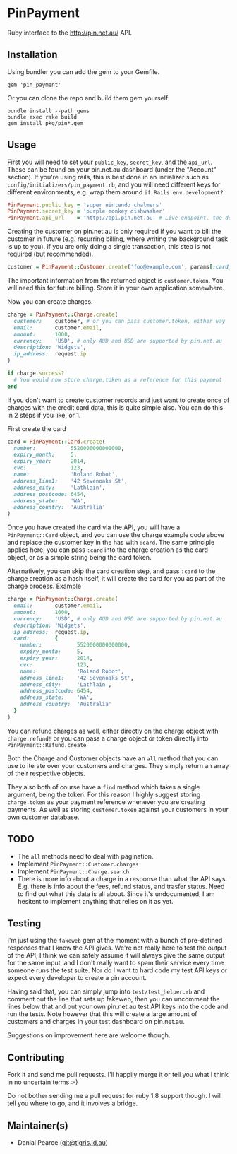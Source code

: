 # PinPayment

Ruby interface to the http://pin.net.au/ API.

## Installation

Using bundler you can add the gem to your Gemfile.

    gem 'pin_payment'

Or you can clone the repo and build them gem yourself:

    bundle install --path gems
    bundle exec rake build
    gem install pkg/pin*.gem

## Usage

First you will need to set your `public_key`, `secret_key`, and the `api_url`.
These can be found on your pin.net.au dashboard (under the "Account" section).
If you're using rails, this is best done in an initializer such as
`config/initializers/pin_payment.rb`, and you will need different keys for different
environments, e.g. wrap them around `if Rails.env.development?`.

```ruby
PinPayment.public_key = 'super nintendo chalmers'
PinPayment.secret_key = 'purple monkey dishwasher'
PinPayment.api_url    = 'http://api.pin.net.au' # Live endpoint, the default is the test endpoint
```

Creating the customer on pin.net.au is only required if you want to bill the
customer in future (e.g. recurring billing, where writing the background
task is up to you), if you are only doing a single transaction, this step is
not required (but recommended).

```ruby
customer = PinPayment::Customer.create('foo@example.com', params[:card_token])
```

The important information from the returned object is `customer.token`. You
will need this for future billing. Store it in your own application
somewhere.

Now you can create charges.

```ruby
charge = PinPayment::Charge.create(
  customer:    customer, # or you can pass customer.token, either way
  email:       customer.email,
  amount:      1000,
  currency:    'USD', # only AUD and USD are supported by pin.net.au
  description: 'Widgets',
  ip_address:  request.ip
)

if charge.success?
  # You would now store charge.token as a reference for this payment
end
```

If you don't want to create customer records and just want to create once of
charges with the credit card data, this is quite simple also. You can do this
in 2 steps if you like, or 1.

First create the card

```ruby
card = PinPayment::Card.create(
  number:           5520000000000000,
  expiry_month:     5,
  expiry_year:      2014,
  cvc:              123,
  name:             'Roland Robot',
  address_line1:    '42 Sevenoaks St',
  address_city:     'Lathlain',
  address_postcode: 6454,
  address_state:    'WA',
  address_country:  'Australia'
)
```

Once you have created the card via the API, you will have a `PinPayment::Card`
object, and you can use the charge example code above and replace the customer
key in the has with `:card`. The same principle applies here, you can pass
`:card` into the charge creation as the card object, or as a simple string being
the card token.

Alternatively, you can skip the card creation step, and pass `:card` to the
charge creation as a hash itself, it will create the card for you as part of the
charge process. Example

```ruby
charge = PinPayment::Charge.create(
  email:       customer.email,
  amount:      1000,
  currency:    'USD', # only AUD and USD are supported by pin.net.au
  description: 'Widgets',
  ip_address:  request.ip,
  card:        {
    number:           5520000000000000,
    expiry_month:     5,
    expiry_year:      2014,
    cvc:              123,
    name:             'Roland Robot',
    address_line1:    '42 Sevenoaks St',
    address_city:     'Lathlain',
    address_postcode: 6454,
    address_state:    'WA',
    address_country:  'Australia'
  }
)
```

You can refund charges as well, either directly on the charge object with
`charge.refund!` or you can pass a charge object or token directly into
`PinPayment::Refund.create`

Both the Charge and Customer objects have an `all` method that you can use to
iterate over your customers and charges. They simply return an array of their
respective objects.

They also both of course have a `find` method which takes a single argument,
being the token. For this reason I highly suggest storing `charge.token` as your
payment reference whenever you are creating payments. As well as storing
`customer.token` against your customers in your own customer database.

## TODO

   * The `all` methods need to deal with pagination.
   * Implement `PinPayment::Customer.charges`
   * Implement `PinPayment::Charge.search`
   * There is more info about a charge in a response than what the API says.
     E.g. there is info about the fees, refund status, and trasfer status. Need
     to find out what this data is all about. Since it's undocumented, I am
     hesitent to implement anything that relies on it as yet.

## Testing

I'm just using the `fakeweb` gem at the moment with a bunch of pre-defined
responses that I know the API gives. We're not really here to test the output of
the API, I think we can safely assume it will always give the same output for
the same input, and I don't really want to spam their service every time someone
runs the test suite. Nor do I want to hard code my test API keys or expect every
developer to create a pin account.

Having said that, you can simply jump into `test/test_helper.rb` and comment out
the line that sets up fakeweb, then you can uncomment the lines below that and
put your own pin.net.au test API keys into the code and run the tests. Note
however that this will create a large amount of customers and charges in your
test dashboard on pin.net.au.

Suggestions on improvement here are welcome though.

## Contributing

Fork it and send me pull requests. I'll happily merge it or tell you what I
think in no uncertain terms :-)

Do not bother sending me a pull request for ruby 1.8 support though. I will tell
you where to go, and it involves a bridge.

## Maintainer(s)

  * Danial Pearce (git@tigris.id.au)
